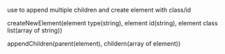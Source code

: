use to append multiple children and create element with class/id

createNewElement(element type(string), element id(string), element class list(array of string))

appendChildren(parent(element), childern(array of element))